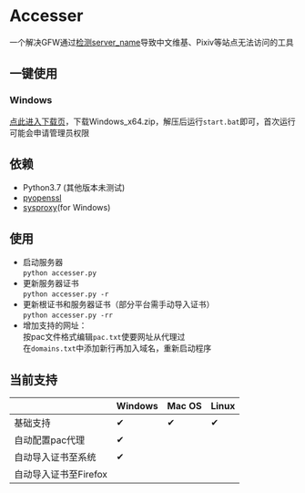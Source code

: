 # Accesser
一个解决GFW通过[检测server_name](https://github.com/googlehosts/hosts/issues/87)导致中文维基、Pixiv等站点无法访问的工具

## 一键使用
### Windows
[点此进入下载页](https://github.com/URenko/Accesser/releases/latest)，下载Windows_x64.zip，解压后运行`start.bat`即可，首次运行可能会申请管理员权限

## 依赖
- Python3.7 (其他版本未测试)
- [pyopenssl](https://pyopenssl.org/)
- [sysproxy](https://github.com/Noisyfox/sysproxy)(for Windows)

## 使用
- 启动服务器  
`python accesser.py`
- 更新服务器证书  
`python accesser.py -r`
- 更新根证书和服务器证书（部分平台需手动导入证书）  
`python accesser.py -rr`
- 增加支持的网址：  
按pac文件格式编辑`pac.txt`使要网址从代理过  
在`domains.txt`中添加新行再加入域名，重新启动程序

## 当前支持
|                   |Windows|Mac OS|Linux|
|-------------------|-------|------|-----|
|基础支持            |  ✔  |  ✔  | ✔ |
|自动配置pac代理      |  ✔  |      |     |
|自动导入证书至系统   |  ✔  |      |     |
|自动导入证书至Firefox|      |      |     |
